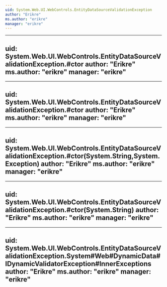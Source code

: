 ```yaml
---
uid: System.Web.UI.WebControls.EntityDataSourceValidationException
author: "Erikre"
ms.author: "erikre"
manager: "erikre"
---
```


---
uid: System.Web.UI.WebControls.EntityDataSourceValidationException.#ctor
author: "Erikre"
ms.author: "erikre"
manager: "erikre"
---

---
uid: System.Web.UI.WebControls.EntityDataSourceValidationException.#ctor
author: "Erikre"
ms.author: "erikre"
manager: "erikre"
---

---
uid: System.Web.UI.WebControls.EntityDataSourceValidationException.#ctor(System.String,System.Exception)
author: "Erikre"
ms.author: "erikre"
manager: "erikre"
---

---
uid: System.Web.UI.WebControls.EntityDataSourceValidationException.#ctor(System.String)
author: "Erikre"
ms.author: "erikre"
manager: "erikre"
---

---
uid: System.Web.UI.WebControls.EntityDataSourceValidationException.System#Web#DynamicData#IDynamicValidatorException#InnerExceptions
author: "Erikre"
ms.author: "erikre"
manager: "erikre"
---
